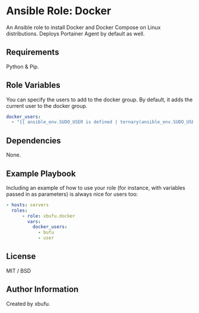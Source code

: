 Ansible Role: Docker
=========

An Ansible role to install Docker and Docker Compose on Linux distributions. Deploys Portainer Agent by default as well.

Requirements
------------

Python & Pip.

Role Variables
--------------

You can specify the users to add to the docker group. By default, it adds the current user to the docker group.

```yml
docker_users:
  - "{{ ansible_env.SUDO_USER is defined | ternary(ansible_env.SUDO_USER, ansible_user) }}"
```

Dependencies
------------

None.

Example Playbook
----------------

Including an example of how to use your role (for instance, with variables passed in as parameters) is always nice for users too:

```yml
- hosts: servers
  roles:
      - role: xbufu.docker
        vars:
          docker_users:
            - bufu
            - user
```

License
-------

MIT / BSD

Author Information
------------------

Created by xbufu.
